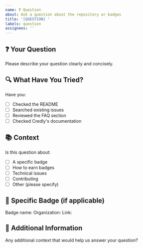 ```yaml
---
name: ❓ Question
about: Ask a question about the repository or badges
title: '[QUESTION] '
labels: question
assignees: ''
---
```


## ❓ Your Question

Please describe your question clearly and concisely.

## 🔍 What Have You Tried?

Have you:
- [ ] Checked the README
- [ ] Searched existing issues
- [ ] Reviewed the FAQ section
- [ ] Checked Credly's documentation

## 📚 Context

Is this question about:
- [ ] A specific badge
- [ ] How to earn badges
- [ ] Technical issues
- [ ] Contributing
- [ ] Other (please specify)

## 🎯 Specific Badge (if applicable)

Badge name:
Organization:
Link:

## 💬 Additional Information

Any additional context that would help us answer your question?

